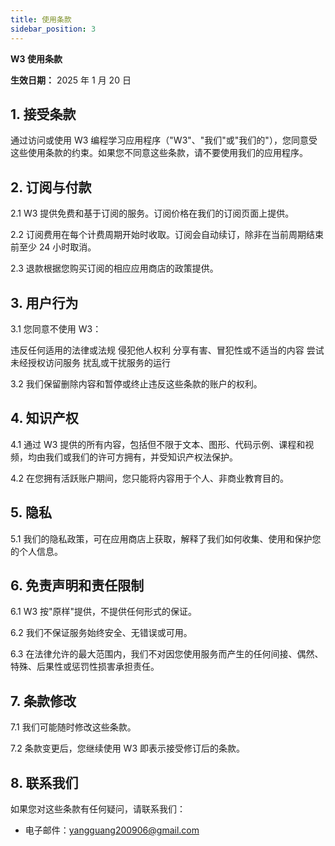 ```yaml
---
title: 使用条款
sidebar_position: 3
---
```


**W3 使用条款**

**生效日期：** 2025 年 1 月 20 日

## 1. 接受条款

通过访问或使用 W3 编程学习应用程序（"W3"、"我们"或"我们的"），您同意受这些使用条款的约束。如果您不同意这些条款，请不要使用我们的应用程序。

## 2. 订阅与付款

2.1 W3 提供免费和基于订阅的服务。订阅价格在我们的订阅页面上提供。

2.2 订阅费用在每个计费周期开始时收取。订阅会自动续订，除非在当前周期结束前至少 24 小时取消。

2.3 退款根据您购买订阅的相应应用商店的政策提供。

## 3. 用户行为

3.1 您同意不使用 W3：

违反任何适用的法律或法规
侵犯他人权利
分享有害、冒犯性或不适当的内容
尝试未经授权访问服务
扰乱或干扰服务的运行

3.2 我们保留删除内容和暂停或终止违反这些条款的账户的权利。

## 4. 知识产权

4.1 通过 W3 提供的所有内容，包括但不限于文本、图形、代码示例、课程和视频，均由我们或我们的许可方拥有，并受知识产权法保护。

4.2 在您拥有活跃账户期间，您只能将内容用于个人、非商业教育目的。

## 5. 隐私

5.1 我们的隐私政策，可在应用商店上获取，解释了我们如何收集、使用和保护您的个人信息。

## 6. 免责声明和责任限制

6.1 W3 按"原样"提供，不提供任何形式的保证。

6.2 我们不保证服务始终安全、无错误或可用。

6.3 在法律允许的最大范围内，我们不对因您使用服务而产生的任何间接、偶然、特殊、后果性或惩罚性损害承担责任。

## 7. 条款修改

7.1 我们可能随时修改这些条款。

7.2 条款变更后，您继续使用 W3 即表示接受修订后的条款。

## 8. 联系我们

如果您对这些条款有任何疑问，请联系我们：

- 电子邮件：yangguang200906@gmail.com
